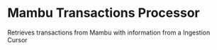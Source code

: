 # Mambu Transactions Processor

Retrieves transactions from Mambu with information from a Ingestion Cursor